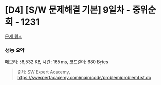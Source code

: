 # [D4] [S/W 문제해결 기본] 9일차 - 중위순회 - 1231 

[문제 링크](https://swexpertacademy.com/main/code/problem/problemDetail.do?contestProbId=AV140YnqAIECFAYD) 

### 성능 요약

메모리: 58,532 KB, 시간: 165 ms, 코드길이: 680 Bytes



> 출처: SW Expert Academy, https://swexpertacademy.com/main/code/problem/problemList.do